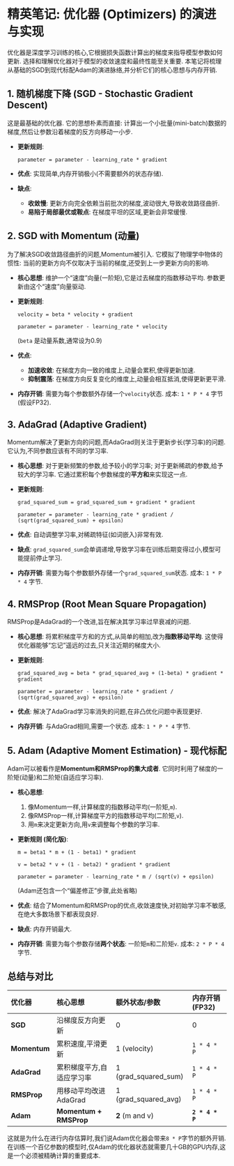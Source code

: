 # 精英笔记: 优化器 (Optimizers) 的演进与实现

优化器是深度学习训练的核心,它根据损失函数计算出的梯度来指导模型参数如何更新. 选择和理解优化器对于模型的收敛速度和最终性能至关重要. 本笔记将梳理从基础的SGD到现代标配Adam的演进脉络,并分析它们的核心思想与内存开销. 

## 1. 随机梯度下降 (SGD - Stochastic Gradient Descent)

这是最基础的优化器. 它的思想朴素而直接: 计算出一个小批量(mini-batch)数据的梯度,然后让参数沿着梯度的反方向移动一小步. 

- **更新规则**:
  
  `parameter = parameter - learning_rate * gradient`
- **优点**: 实现简单,内存开销极小(不需要额外的状态存储). 
- **缺点**:

  - **收敛慢**: 更新方向完全依赖当前批次的梯度,波动很大,导致收敛路径曲折. 
  - **易陷于局部最优或鞍点**: 在梯度平坦的区域,更新会非常缓慢. 


## 2. SGD with Momentum (动量)

为了解决SGD收敛路径曲折的问题,Momentum被引入. 它模拟了物理学中物体的惯性: 当前的更新方向不仅取决于当前的梯度,还受到上一步更新方向的影响. 

- **核心思想**: 维护一个“速度”向量(一阶矩),它是过去梯度的指数移动平均. 参数更新由这个“速度”向量驱动. 
- **更新规则**:
  
  `velocity = beta * velocity + gradient`
  
  `parameter = parameter - learning_rate * velocity`
  
  (`beta` 是动量系数,通常设为0.9)
- **优点**:

  - **加速收敛**: 在梯度方向一致的维度上,动量会累积,使得更新加速. 
  - **抑制震荡**: 在梯度方向反复变化的维度上,动量会相互抵消,使得更新更平滑. 

- **内存开销**: 需要为每个参数额外存储一个`velocity`状态. 成本: `1 * P * 4` 字节 (假设FP32). 

## 3. AdaGrad (Adaptive Gradient)

Momentum解决了更新方向的问题,而AdaGrad则关注于更新步长(学习率)的问题. 它认为,不同参数应该有不同的学习率. 

- **核心思想**: 对于更新频繁的参数,给予较小的学习率; 对于更新稀疏的参数,给予较大的学习率. 它通过累积每个参数梯度的**平方和**来实现这一点. 
- **更新规则**:
  
  `grad_squared_sum = grad_squared_sum + gradient * gradient`
  
  `parameter = parameter - learning_rate * gradient / (sqrt(grad_squared_sum) + epsilon)`
- **优点**: 自动调整学习率,对稀疏特征(如词嵌入)非常有效. 
- **缺点**: `grad_squared_sum`会单调递增,导致学习率在训练后期变得过小,模型可能提前停止学习. 
- **内存开销**: 需要为每个参数额外存储一个`grad_squared_sum`状态. 成本: `1 * P * 4` 字节. 

## 4. RMSProp (Root Mean Square Propagation)

RMSProp是AdaGrad的一个改进,旨在解决其学习率过早衰减的问题. 

- **核心思想**: 将累积梯度平方和的方式,从简单的相加,改为**指数移动平均**. 这使得优化器能够“忘记”遥远的过去,只关注近期的梯度大小. 
- **更新规则**:
  
  `grad_squared_avg = beta * grad_squared_avg + (1-beta) * gradient * gradient`
  
  `parameter = parameter - learning_rate * gradient / (sqrt(grad_squared_avg) + epsilon)`
- **优点**: 解决了AdaGrad学习率消失的问题,在非凸优化问题中表现更好. 
- **内存开销**: 与AdaGrad相同,需要一个状态. 成本: `1 * P * 4` 字节. 

## 5. Adam (Adaptive Moment Estimation) - 现代标配

Adam可以被看作是**Momentum和RMSProp的集大成者**. 它同时利用了梯度的一阶矩(动量)和二阶矩(自适应学习率). 

- **核心思想**:

  1. 像Momentum一样,计算梯度的指数移动平均(一阶矩,`m`). 
  2. 像RMSProp一样,计算梯度平方的指数移动平均(二阶矩,`v`). 
  3. 用`m`来决定更新方向,用`v`来调整每个参数的学习率. 

- **更新规则 (简化版)**:
  
  `m = beta1 * m + (1 - beta1) * gradient`
  
  `v = beta2 * v + (1 - beta2) * gradient * gradient`
  
  `parameter = parameter - learning_rate * m / (sqrt(v) + epsilon)`
  
  (Adam还包含一个“偏差修正”步骤,此处省略)
- **优点**: 结合了Momentum和RMSProp的优点,收敛速度快,对初始学习率不敏感,在绝大多数场景下都表现良好. 
- **缺点**: 内存开销最大. 
- **内存开销**: 需要为每个参数存储**两个状态**: 一阶矩`m`和二阶矩`v`. 成本: `2 * P * 4` 字节. 

## 总结与对比

| 优化器       | 核心思想                   | 额外状态/参数        | 内存开销(FP32)  |
| :----------- | :------------------------- | :------------------- | :-------------- |
| **SGD**      | 沿梯度反方向更新           | 0                    | 0               |
| **Momentum** | 累积速度,平滑更新         | 1 (velocity)         | `1 * 4 * P`     |
| **AdaGrad**  | 累积梯度平方,自适应学习率 | 1 (grad_squared_sum) | `1 * 4 * P`     |
| **RMSProp**  | 用移动平均改进AdaGrad      | 1 (grad_squared_avg) | `1 * 4 * P`     |
| **Adam**     | **Momentum + RMSProp**     | **2** (m and v)      | **`2 * 4 * P`** |

这就是为什么在进行内存估算时,我们说Adam优化器会带来`8 * P`字节的额外开销. 在训练一个百亿参数的模型时,仅Adam的优化器状态就需要几十GB的GPU内存,这是一个必须被精确计算的重要成本. 

